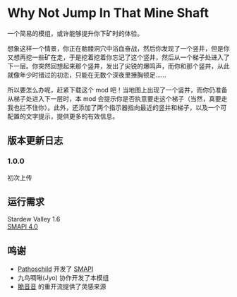 ﻿# Why Not Jump In That Mine Shaft

一个简易的模组，或许能够提升你下矿时的体验。

想象这样一个情景，你正在骷髅洞穴中浴血奋战，然后你发现了一个竖井，但是你又想再挖一些矿在走，于是挖着挖着你忘记了这个竖井，然后从一个梯子处进入了下一层。你突然回想起来那个竖井，发出了尖锐的爆鸣声，而你和那个竖井，从此就像年少时错过的初恋，只能在无数个深夜里捶胸顿足……

所以要怎么办呢，赶紧下载这个 mod 吧！当地图上出现了一个竖井，而你仍准备从梯子处进入下一层时，本 mod 会提示你是否执意要走这个梯子（当然，真要走我也拦不住你）。此外，还添加了两个指示器指向最近的竖井和梯子，以及一个可配置的文字提示，提供更多的有效信息。

## 版本更新日志

### 1.0.0

初次上传

## 运行需求
Stardew Valley 1.6  
[SMAPI 4.0](https://smapi.io)

## 鸣谢
* [Pathoschild](https://github.com/Pathoschild) 开发了 [SMAPI](https://github.com/Pathoschild/SMAPI)
* 九鸟啁啾(Jyo) 协作开发了本模组
* [脆音音](https://space.bilibili.com/349111916) 的重开流提供了灵感来源